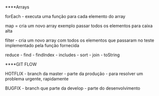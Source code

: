 ****Arrays

forEach - executa uma função para cada elemento do array

map = cria um novo array 
exemplo passar todos os elementos para caixa alta

filter - cria um novo array com todos os elementos que passaram no teste implementado pela função
fornecida

reduce - find - findIndex - includes - sort - join - toString


****GIT FLOW

HOTFLIX - branch da master - parte da produção - para resolver um problema urgente, rapidamente

BUGFIX - branch que parte da develop - parte do desenvolvimento

